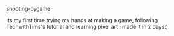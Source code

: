  shooting-pygame

Its my first time trying my hands at making a game, following TechwithTims's tutorial and learning pixel art i made it in 2 days:)
